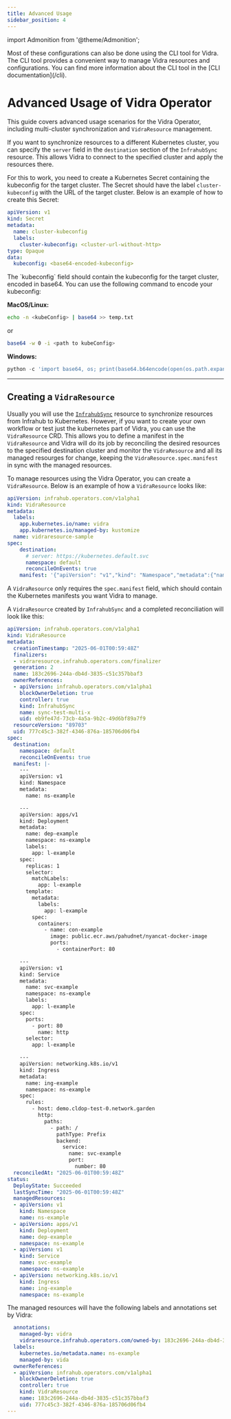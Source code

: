 ```yaml
---
title: Advanced Usage
sidebar_position: 4
---
```

import Admonition from '@theme/Admonition';

<Admonition type="note" title="Note">
Most of these configurations can also be done using the CLI tool for Vidra. The CLI tool provides a convenient way to manage Vidra resources and configurations. You can find more information about the CLI tool in the [CLI documentation](/cli).
</Admonition>

# Advanced Usage of Vidra Operator
This guide covers advanced usage scenarios for the Vidra Operator, including multi-cluster synchronization and `VidraResource` management.

If you want to synchronize resources to a different Kubernetes cluster, you can specify the `server` field in the `destination` section of the `InfrahubSync` resource. This allows Vidra to connect to the specified cluster and apply the resources there.

For this to work, you need to create a Kubernetes Secret containing the kubeconfig for the target cluster. The Secret should have the label `cluster-kubeconfig` with the URL of the target cluster. Below is an example of how to create this Secret:

```yaml
apiVersion: v1
kind: Secret
metadata:
  name: cluster-kubeconfig
  labels:
    cluster-kubeconfig: <cluster-url-without-http>
type: Opaque
data:
  kubeconfig: <base64-encoded-kubeconfig>
```
<Admonition type="note" title="Note">
The `kubeconfig` field should contain the kubeconfig for the target cluster, encoded in base64. You can use the following command to encode your kubeconfig:

**MacOS/Linux:**
```sh
echo -n <kubeConfig> | base64 >> temp.txt
```
or 
```sh
base64 -w 0 -i <path to kubeConfig>
```

**Windows:**
```Python
python -c 'import base64, os; print(base64.b64encode(open(os.path.expanduser("<path to kubeConfig.conf>"), "rb").read()).decode())'
```
</Admonition>

---

## Creating a `VidraResource`
Usually you will use the [`InfrahubSync`](usage##creating-an-infrahubsync-resource) resource to synchronize resources from Infrahub to Kubernetes. However, if you want to create your own workflow or test just the kubernetes part of Vidra, you can use the `VidraResource` CRD. This allows you to define a manifest in the `VidraResource` and Vidra will do its job by reconciling the desired resources to the specified destination cluster and monitor the `VidraResource` and all its managed resourges for change, keeping the `VidraResource.spec.manifest` in sync with the managed resources.

To manage resources using the Vidra Operator, you can create a `VidraResource`. Below is an example of how a `VidraResource` looks like:

```yaml
apiVersion: infrahub.operators.com/v1alpha1
kind: VidraResource
metadata:
  labels:
    app.kubernetes.io/name: vidra
    app.kubernetes.io/managed-by: kustomize
  name: vidraresource-sample
spec:
    destination:
      # server: https://kubernetes.default.svc
      namespace: default
      reconcileOnEvents: true
    manifest: '{"apiVersion": "v1","kind": "Namespace","metadata":{"name": "ns-sample"}}'
```

A `VidraResource` only requires the `spec.manifest` field, which should contain the Kubernetes manifests you want Vidra to manage.

A `VidraResource` created by `InfrahubSync` and a completed reconciliation will look like this:
```yaml
apiVersion: infrahub.operators.com/v1alpha1
kind: VidraResource
metadata:
  creationTimestamp: "2025-06-01T00:59:48Z"
  finalizers:
  - vidraresource.infrahub.operators.com/finalizer
  generation: 2
  name: 183c2696-244a-db4d-3835-c51c357bbaf3
  ownerReferences:
  - apiVersion: infrahub.operators.com/v1alpha1
    blockOwnerDeletion: true
    controller: true
    kind: InfrahubSync
    name: sync-test-multi-x
    uid: eb9fe47d-73cb-4a5a-9b2c-49d6bf89a7f9
  resourceVersion: "89703"
  uid: 777c45c3-382f-4346-876a-185706d06fb4
spec:
  destination:
    namespace: default
    reconcileOnEvents: true
  manifest: |-
    ---
    apiVersion: v1
    kind: Namespace
    metadata:
      name: ns-example

    ---
    apiVersion: apps/v1
    kind: Deployment
    metadata:
      name: dep-example
      namespace: ns-example
      labels:
        app: l-example
    spec:
      replicas: 1
      selector:
        matchLabels:
          app: l-example
      template:
        metadata:
          labels:
            app: l-example
        spec:
          containers:
            - name: con-example
              image: public.ecr.aws/pahudnet/nyancat-docker-image
              ports:
                - containerPort: 80

    ---
    apiVersion: v1
    kind: Service
    metadata:
      name: svc-example
      namespace: ns-example
      labels:
        app: l-example
    spec:
      ports:
        - port: 80
          name: http
      selector:
        app: l-example

    ---
    apiVersion: networking.k8s.io/v1
    kind: Ingress
    metadata:
      name: ing-example
      namespace: ns-example
    spec:
      rules:
        - host: demo.cldop-test-0.network.garden
          http:
            paths:
              - path: /
                pathType: Prefix
                backend:
                  service:
                    name: svc-example
                    port:
                      number: 80
  reconciledAt: "2025-06-01T00:59:48Z"
status:
  DeployState: Succeeded
  lastSyncTime: "2025-06-01T00:59:48Z"
  managedResources:
  - apiVersion: v1
    kind: Namespace
    name: ns-example
  - apiVersion: apps/v1
    kind: Deployment
    name: dep-example
    namespace: ns-example
  - apiVersion: v1
    kind: Service
    name: svc-example
    namespace: ns-example
  - apiVersion: networking.k8s.io/v1
    kind: Ingress
    name: ing-example
    namespace: ns-example
```

The managed resources will have the following labels and annotations set by Vidra:
```yaml
  annotations:
    managed-by: vidra
    vidraresource.infrahub.operators.com/owned-by: 183c2696-244a-db4d-3835-c51c357bbaf3
  labels:
    kubernetes.io/metadata.name: ns-example
    managed-by: vida
  ownerReferences:
  - apiVersion: infrahub.operators.com/v1alpha1
    blockOwnerDeletion: true
    controller: true
    kind: VidraResource
    name: 183c2696-244a-db4d-3835-c51c357bbaf3
    uid: 777c45c3-382f-4346-876a-185706d06fb4
---